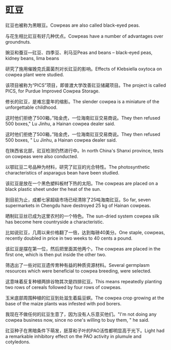 # 豇豆

<p><span class="chinese">豇豆也被称为黑眼豆。</span><span class="english">Cowpeas are also called black-eyed peas.</span></p>

<p><span class="chinese">与花生相比豇豆有好几种优点。</span><span class="english">Cowpeas have a number of advantages over groundnuts.</span></p>

<p><span class="chinese">豌豆和蚕豆—豇豆、四季豆、利马豆</span><span class="english">Peas and beans – black-eyed peas, kidney beans, lima beans</span></p>

<p><span class="chinese">研究了施用催娩克氏菌菌剂对长豇豆的影响。</span><span class="english">Effects of Klebsiella oxytoca on cowpea plant were studied.</span></p>

<p><span class="chinese">该项目被称为“PICS”项目，即普渡大学改善豇豆储藏项目。</span><span class="english">The project is called PICS, for Purdue Improved Cowpea Storage.</span></p>

<p><span class="chinese">修长的豇豆，是难忘童年的缩影。</span><span class="english">The slender cowpea is a miniature of the unforgettable childhood.</span></p>

<p><span class="chinese">这时他们拒绝了500箱，”陆金虎，一位海南豇豆交易商说。</span><span class="english">They then refused 500 boxes," Lu Jinhu, a Hainan cowpea dealer said.</span></p>

<p><span class="chinese">这时他们拒绝了500箱，”陆金虎，一位海南豇豆交易商说。</span><span class="english">They then refused 500 boxes, " Lu Jinhu, a Hainan cowpea dealer said.</span></p>

<p><span class="chinese">在陕西省北部，豇豆检测仍然进行中。</span><span class="english">In north China's Shanxi province, tests on cowpeas were also conducted.</span></p>

<p><span class="chinese">以鄂豇豆二号品种为材料，研究了豇豆的光合特性。</span><span class="english">The photosynthetic characteristics of asparagus bean have been studied.</span></p>

<p><span class="chinese">该豇豆是放在一个黑色塑料板材下热的太阳。</span><span class="english">The cowpeas are placed on a black plastic sheet under the heat of the sun.</span></p>

<p><span class="chinese">到目前为止，成都七家超级市场已经清除了25吨海南豇豆。</span><span class="english">So far, seven supermarkets in Chengdu have destroyed 25 kg of Hainan cowpeas.</span></p>

<p><span class="chinese">晒制豇豆丝已成为这里农村的一个特色。</span><span class="english">The sun-dried system cowpea silk has become here countryside a characteristic.</span></p>

<p><span class="chinese">比如说豇豆，几周以来价格翻了一倍，达到每磅40美分。</span><span class="english">One staple, cowpeas, recently doubled in price in two weeks to 40 cents a pound.</span></p>

<p><span class="chinese">该豇豆是摆在第一位，然后把里面其他两个。</span><span class="english">The cowpeas are placed in the first one, which is then put inside the other two.</span></p>

<p><span class="chinese">筛选出了一些对豇豆遗传育种有益的种质资源材料。</span><span class="english">Several germplasm resources which were beneficial to cowpea breeding, were selected.</span></p>

<p><span class="chinese">这意味着反复种植两排谷物其次是四排豇豆。</span><span class="english">This means repeatedly planting two rows of cereals followed by four rows of cowpeas.</span></p>

<p><span class="chinese">玉米底部周围种植的豇豆到处滋生着扁豆螟。</span><span class="english">The cowpea crop growing at the base of the maize plants was infested with pod borers.</span></p>

<p><span class="chinese">我现在不做任何的豇豆生意了，因为没有人乐意买他们。</span><span class="english">"I'm not doing any cowpea business now, since no one's willing to buy them, " he said.</span></p>

<p><span class="chinese">豇豆种子在黑暗条件下萌发，胚芽和子叶的PAO活性都明显高于光下。</span><span class="english">Light had a remarkable inhibitory effect on the PAO activity in plumule and cotyledons.</span></p>

